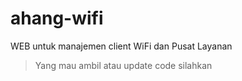 # ahang-wifi
WEB untuk manajemen client WiFi dan Pusat Layanan
>Yang mau ambil atau update code silahkan

